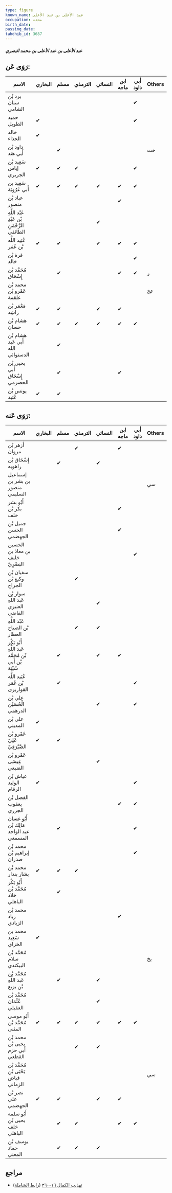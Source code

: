 ```yaml
---
type: figure
known_name: عبد الأعلى بن عبد الأعلى
occupation: محدث
birth_date:
passing_date:
tahdhib_id: 3687
---
```

##### عبد الأعلى بن عبد الأعلى بن محمد البصري

## رَوَى عَن:
| الاسم                                        | البخاري | مسلم | الترمذي | النسائي | ابن ماجه | أبي داود | Others |
| -------------------------------------------- | ------- | ---- | ------- | ------- | -------- | -------- | ------ |
| برد بْن سنان الشامي                          |         |      |         |         |          | ✔        |        |
| حميد الطويل                                  | ✔       |      |         |         |          | ✔        |        |
| خالد الحذاء                                  | ✔       |      |         |         |          |          |        |
| داود بْن أَبي هند                            |         | ✔    |         |         |          |          | خت     |
| سَعِيد بْن إياس الجريري                      | ✔       | ✔    | ✔       |         |          | ✔        |        |
| سَعِيد بن أَبي عَرُوبَة                      | ✔       | ✔    | ✔       | ✔       | ✔        | ✔        |        |
| عباد بْن منصور                               |         |      |         |         | ✔        |          |        |
| عَبْد اللَّهِ بْن عَبْدِ الرَّحْمَنِ الطائفي |         |      |         | ✔       |          |          |        |
| عُبَيد اللَّه بْن عُمَر                      | ✔       | ✔    |         | ✔       | ✔        | ✔        |        |
| قرة بْن خالد                                 |         |      |         |         |          | ✔        |        |
| مُحَمَّد بْن إِسْحَاق                        |         | ✔    |         |         | ✔        | ✔        | ر      |
| محمد بْن عَمْرو بْن علقمة                    |         |      |         |         |          |          | عخ     |
| مَعْمَر بْن راشِد                            | ✔       | ✔    |         | ✔       | ✔        |          |        |
| هشام بْن حسان                                | ✔       | ✔    | ✔       | ✔       | ✔        | ✔        |        |
| هشام بْن أَبي عَبد الله الدستوائي            |         | ✔    |         |         |          |          |        |
| يحيى بْن أَبي إِسْحَاق الحضرمي               |         | ✔    |         |         | ✔        |          |        |
| يونس بْن عُبَيد                              | ✔       | ✔    |         |         |          |          |        |
## رَوَى عَنه:
| الاسم                                                  | البخاري | مسلم | الترمذي | النسائي | ابن ماجه | أبي داود | Others |
| ------------------------------------------------------ | ------- | ---- | ------- | ------- | -------- | -------- | ------ |
| أزهر بْن مروان                                         |         |      | ✔       |         | ✔        |          |        |
| إِسْحَاق بْن راهويه                                    |         | ✔    |         | ✔       |          |          |        |
| إسماعيل بن بشر بن منصور السليمي                        |         |      |         |         |          |          | سي     |
| أَبُو بشر بكر بْن خلف                                  |         |      |         |         | ✔        |          |        |
| جميل بْن الحسن الجهضمي                                 |         |      |         |         | ✔        |          |        |
| الحسين بن معاذ بن خليف البَصْرِيّ                      |         |      |         |         |          | ✔        |        |
| سفيان بْن وكيع بْن الجراح                              |         |      | ✔       |         |          |          |        |
| سوار بْن عَبد اللَّهِ العنبري القاضي                   |         |      |         | ✔       |          |          |        |
| عَبْد اللَّهِ بْن الصباح العطار                        |         |      | ✔       | ✔       |          |          |        |
| أَبُو بَكْر عَبد اللَّهِ بْن مُحَمَّد بْن أَبي شَيْبَة |         | ✔    |         | ✔       | ✔        |          |        |
| عُبَيد اللَّه بْن عُمَر القواريرى                      |         | ✔    |         |         |          | ✔        |        |
| علي بْن الْحُسَيْن الدرهمي                             |         |      |         | ✔       |          | ✔        |        |
| علي بْن المديني                                        | ✔       |      |         |         |          |          |        |
| عَمْرو بْن عَلِيّ الصَّيْرَفِيّ                        | ✔       | ✔    |         |         |          |          |        |
| عَمْرو بْن عِيسَى الضبعي                               |         |      |         | ✔       |          |          |        |
| عياش بْن الوليد الرقام                                 | ✔       |      |         |         |          | ✔        |        |
| الفضل بْن يعقوب الجزري                                 |         |      |         |         | ✔        | ✔        |        |
| أَبُو غسان مَالِك بْن عبد الواحد المسمعي               |         | ✔    |         |         |          | ✔        |        |
| محمد بْن إبراهيم بْن صدران                             |         |      |         |         |          | ✔        |        |
| محمد بْن بشار بندار                                    | ✔       | ✔    | ✔       |         |          |          |        |
| أَبُو بَكْر مُحَمَّد بْن خلاد الباهلي                  |         | ✔    |         |         |          |          |        |
| محمد بْن زياد الزيادي                                  |         |      |         |         | ✔        |          |        |
| محمد بن سَعِيد الخزاي                                  | ✔       |      |         |         |          |          |        |
| مُحَمَّد بْن سلام البيكندي                             |         |      |         |         |          |          | بخ     |
| مُحَمَّد بْن عَبد اللَّهِ بْن بزيع                     |         | ✔    |         | ✔       |          |          |        |
| مُحَمَّد بْن عُثْمَان العقيلي                          |         |      |         | ✔       |          |          |        |
| أَبُو موسى مُحَمَّد بْن المثنى                         | ✔       | ✔    | ✔       | ✔       | ✔        | ✔        |        |
| محمد بْن يحيى بْن أَبي حزم القطعي                      |         |      | ✔       | ✔       |          |          |        |
| مُحَمَّد بْن يَحْيَى بْن فياض الزماني                  |         |      |         |         |          |          | سي     |
| نصر بْن علي الجهضمي                                    | ✔       | ✔    |         | ✔       | ✔        |          |        |
| أَبُو سلمة يحيى بْن خلف الباهلي                        |         | ✔    | ✔       |         | ✔        | ✔        |        |
| يوسف بْن حماد المعني                                   |         | ✔    | ✔       | ✔       |          |          |        |
## مراجع
- [تهذيب الكمال ١٦-٣٦٠](obsidian://open?vault=Tahdhib-al-Kamal&file=Figures/٣٦٨٧-عبد%20الأعلى%20بن%20عبد%20الأعلى%20بن%20محمد%20البصري) ([رابط الشاملة](https://shamela.ws/book/3722/8353))